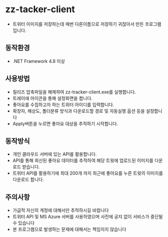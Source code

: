 # zz-tacker-client
+ 트위터 이미지를 저장하는데 매번 다른이름으로 저장하기 귀찮아서 만든 프로그램입니다.

## 동작환경
+ .NET Framework 4.8 이상

## 사용방법
+ 릴리즈 압축파일을 해제하여 zz-tracker-client.exe를 실행합니다.
+ 트레이에 아이콘을 통해 설정화면을 켭니다.
+ 좋아요를 수집하고자 하는 트위터 아이디를 입력합니다.
+ 확장자, 해상도, 폴더분류 방식과 다운로드할 경로 및 자동실행 옵션 등을 설정합니다
+ Apply버튼을 누르면 좋아요 대상을 추적하기 시작합니다.

## 동작방식
+ 개인 클라우드 서버에 있는 API를 활용합니다.
+ API를 통해 회신된 좋아요 데이터를 추적하여 해당 트윗에 업로드된 이미지를 다운로드 받습니다.
+ 트위터 API를 활용하기에 최대 200개 까지 최근에 좋아요를 누른 트윗의 이미지를 다운로드 합니다.


## 주의사항
+ 가급적 자신의 계정에 대해서만 추적하시길 바랍니다
+ 트위터 API 및 MS Azure 서버를 사용하였으며 사전에 공지 없이 서비스가 중단될 수 있습니다
+ 본 프로그램으로 발생하는 문제에 대해서는 책임지지 않습니다
